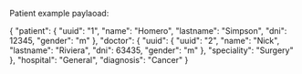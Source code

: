 Patient example paylaoad:

{
    "patient": {
        "uuid": "1",
        "name": "Homero",
        "lastname": "Simpson",
        "dni": 12345,
        "gender": "m"
    },
    "doctor": {
        "uuid": {
            "uuid": "2",
            "name": "Nick",
            "lastname": "Riviera",
            "dni": 63435,
            "gender": "m"
        },
        "speciality": "Surgery"
    },
    "hospital": "General",
    "diagnosis": "Cancer"
}